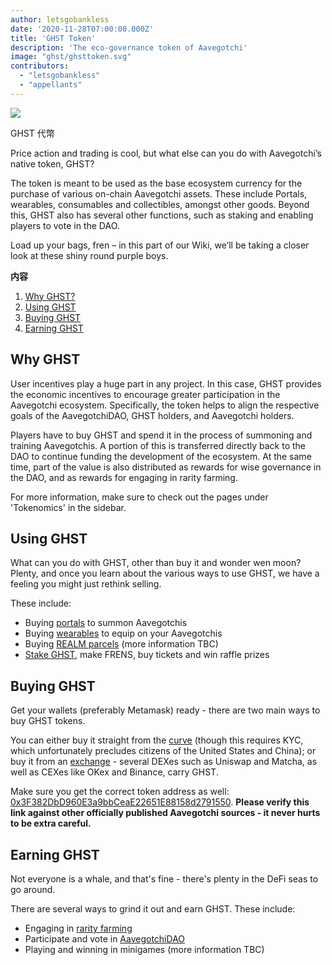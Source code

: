 ```yaml
---
author: letsgobankless
date: '2020-11-28T07:00:00.000Z'
title: 'GHST Token'
description: 'The eco-governance token of Aavegotchi'
image: "ghst/ghsttoken.svg"
contributors:
  - "letsgobankless"
  - "appellants"
---
```


<div class="headerImageContainer">
<img class="headerImage" src="/ghst/ghst.gif">
<p class="headerImageText">GHST 代幣</p>
</div>

Price action and trading is cool, but what else can you do with Aavegotchi’s native token, GHST?

The token is meant to be used as the base ecosystem currency for the purchase of various on-chain Aavegotchi assets. These include Portals, wearables, consumables and collectibles, amongst other goods. Beyond this, GHST also has several other functions, such as staking and enabling players to vote in the DAO.

Load up your bags, fren – in this part of our Wiki, we’ll be taking a closer look at these shiny round purple boys.

<div class="contentsBox">

**内容**

<ol>
<li><a href=#why-ghst>Why GHST?</a></li>
<li><a href=#using-ghst>Using GHST</a></li>
<li><a href=#buying-ghst>Buying GHST</a></li>
<li><a href=#earning-ghst>Earning GHST</a></li>
</ol>

</div>

## Why GHST
User incentives play a huge part in any project. In this case, GHST provides the economic incentives to encourage greater participation in the Aavegotchi ecosystem. Specifically, the token helps to align the respective goals of the AavegotchiDAO, GHST holders, and Aavegotchi holders.

Players have to buy GHST and spend it in the process of summoning and training Aavegotchis. A portion of this is transferred directly back to the DAO to continue funding the development of the ecosystem. At the same time, part of the value is also distributed as rewards for wise governance in the DAO, and as rewards for engaging in rarity farming.

For more information, make sure to check out the pages under 'Tokenomics' in the sidebar.

## Using GHST
What can you do with GHST, other than buy it and wonder wen moon? Plenty, and once you learn about the various ways to use GHST, we have a feeling you might just rethink selling.

These include:

* Buying [portals](/portals) to summon Aavegotchis
* Buying [wearables](/wearables) to equip on your Aavegotchis
* Buying [REALM parcels](/metaverse) (more information TBC)
* [Stake GHST](/staking), make FRENS, buy tickets and win raffle prizes

## Buying GHST
Get your wallets (preferably Metamask) ready - there are two main ways to buy GHST tokens.

You can either buy it straight from the [curve](/curve) (though this requires KYC, which unfortunately precludes citizens of the United States and China); or buy it from an [exchange](https://www.coingecko.com/en/coins/aavegotchi#markets) - several DEXes such as Uniswap and Matcha, as well as CEXes like OKex and Binance, carry GHST.

Make sure you get the correct token address as well: [0x3F382DbD960E3a9bbCeaE22651E88158d2791550](https://etherscan.io/token/0x3F382DbD960E3a9bbCeaE22651E88158d2791550). **Please verify this link against other officially published Aavegotchi sources - it never hurts to be extra careful.**

## Earning GHST
Not everyone is a whale, and that's fine - there's plenty in the DeFi seas to go around.

There are several ways to grind it out and earn GHST. These include:

* Engaging in [rarity farming](/rarity-farming)
* Participate and vote in [AavegotchiDAO](/dao)
* Playing and winning in minigames (more information TBC)




